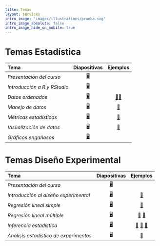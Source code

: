 ```yaml
---
title: Temas
layout: services
intro_image: "images/illustrations/prueba.svg"
intro_image_absolute: false
intro_image_hide_on_mobile: true
---
```


# Temas Estadística

| Tema | Diapositivas | Ejemplos |
| :--- | :----------: | :------: |
| *Presentación del curso* | [🖥️](/temas/Statistics-202402/00-Curso/00-Curso.html) | |
| *Introducción a R y RStudio* | [🖥️](/temas/Statistics-202402/01-R-RStudio/01-r-rstudio.html) |  |
| *Datos ordenados* | [🖥️](/temas/Statistics-202402/02-datos-ordenados/03-datos-ordenados.html) | [📖](https://edimer.quarto.pub/importar-datos-r/)[📕](https://edimer.quarto.pub/datos-ordenados-b64b/) |
| *Manejo de datos* | [🖥️](/temas/Statistics-202402/03-manejo-de-datos/03-manejo-de-datos.html) | [📖](https://edimer.quarto.pub/ejemplo-manejo-datos/) |
| *Métricas estadísticas* | [🖥️](/temas/Statistics-202402/04-metricas-estadisticas/04-metricas-estadisticas.html) | [📖](https://edimer.quarto.pub/metricas-estadisticas/) |
| *Visualización de datos* | [🖥️](/temas/Statistics-202402/05-visualizacion/05-visualizacion.html) | [📖](https://edimer.quarto.pub/visualizaciones-p1/) |
| *Gráficos engañosos* | [🖥️](/temas/Statistics-202402/05-visualizacion/06-graficos-misleading.html) | |


# Temas Diseño Experimental

| Tema | Diapositivas | Ejemplos |
| :--- | :----------: | :------: |
| *Presentación del curso* | [🖥️](/temas/DisExperimental-202402/01-presentacion-curso.html) | |
| *Introducción al diseño experimental* | [🖥️](/temas/DisExperimental-202402/02-introduccion.html) | [📖](https://edimer.quarto.pub/regresion-lineal-simple/) |
| *Regresión lineal simple* | [🖥️](/temas/DisExperimental-202402/03-regresion-lineal-simple.html) | [📖](https://edimer.quarto.pub/reglineal-transformaciones/) |
| *Regresión lineal múltiple* | [🖥️](/temas/DisExperimental-202402/04-regresion-lineal-multiple.html) | [📖](https://edimer.quarto.pub/reg-lineal-multiple/) [📕](https://edimer.quarto.pub/multicolinealidad-seleccion-predictoras/)  |
| *Inferencia estadística* | [🖥️](/temas/DisExperimental-202402/05-inferencia-estadistica.html) | [📖](https://edimer.quarto.pub/ley-grandes-numeros/) [📕](https://edimer.quarto.pub/inferencia-202402/) [📘](https://edimer.quarto.pub/inferencia-pruebas-hipotesis/) |  
| *Análisis estadístico de experimentos* | [🖥️](/temas/DisExperimental-202402/06-dis-experimentos.html) | [📖]() |
  
    
    